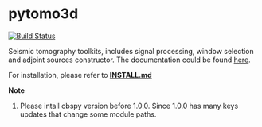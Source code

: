 # pytomo3d
[![Build Status](https://travis-ci.org/wjlei1990/pytomo3d.svg?branch=master)](https://travis-ci.org/wjlei1990/pytomo3d/branches)

Seismic tomography toolkits, includes signal processing, window selection and adjoint sources constructor. The documentation could be found [here](http://wjlei1990.github.io/pytomo3d/).

For installation, please refer to [**INSTALL.md**](https://github.com/wjlei1990/pytomo3d/blob/master/INSTALL.md)

**Note**
1. Please intall obspy version before 1.0.0. Since 1.0.0 has many keys updates
that change some module paths.
